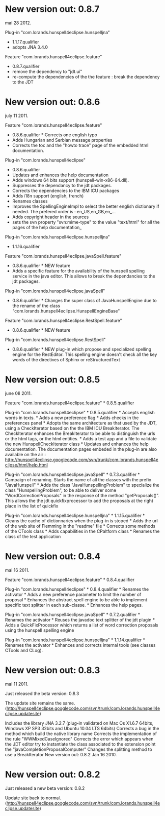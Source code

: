 # New version out: 0.8.7
mai 28 2012.

Plug-in "com.lorands.hunspell4eclipse.hunspelljna"
* 1.1.17.qualifier 
* adopts JNA 3.4.0

Feature "com.lorands.hunspell4eclipse.feature" 
* 0.8.7.qualifier 
* remove the dependency to "jdt.ui" 
* re-compute the dependencies of the the feature : break the dependency to the JDT

# New version out: 0.8.6
july 11 2011.

Feature "com.lorands.hunspell4eclipse.feature" 
* 0.8.6.qualifier * Corrects one english typo 
* Adds Hungarian and Serbian message properties 
* Corrects the toc and the "howto trace" page of the embedded html documentation.

Plug-in "com.lorands.hunspell4eclipse" 
* 0.8.6.qualifier 
* Updates and enhances the help documentation 
* Adds windows 64 bits support (hunspell-win-x86-64.dll). 
* Suppresses the dependancy to the jdt packages. 
* Corrects the dependencies to the IBM ICU packages 
* Adds i18n support (english, french) 
* Renames classes 
* Improves the SpellingEngineImpl to select the better english dictionary if needed. The prefered order is : en_US,en_GB,en_... 
* Adds copyright header in the sources 
* sets the svn property "svn:mime-type" to the value "text/html" for all the pages of the help documentation_

Plug-in "com.lorands.hunspell4eclipse.hunspelljna" 
* 1.1.16.qualifier

Feature "com.lorands.hunspell4eclipse.javaSpell.feature" 
* 0.8.6.qualifier * NEW feature 
* Adds a specific feature for the availability of the hunspell spelling service in the java editor. This allows to break the dependancies to the jdt packages.

Plug-in "com.lorands.hunspell4eclipse.javaSpell" 
* 0.8.6.qualifier * Changes the super class of JavaHunspellEngine due to the rename of the class "com.lorands.hunspell4eclipse.HunspellEngineBase"

Feature "com.lorands.hunspell4eclipse.RestSpell.feature" 
* 0.8.6.qualifier * NEW feature

Plug-in "com.lorands.hunspell4eclipse.RestSpell" 
* 0.8.6.qualifier * NEW plug-in which propose and specialized spelling engine for the RestEditor. This spelling engine doesn't check all the key words of the directives of Sphinx or reStructuredText

# New version out: 0.8.5
june 08 2011.

Feature "com.lorands.hunspell4eclipse.feature" * 0.8.5.qualifier

Plug-in "com.lorands.hunspell4eclipse" * 0.8.5.qualifier * Accepts english words in texts. * Adds a new preference flag * Adds checks in the preferences panel * Adopts the same architecture as that used by the JDT, using a CheckIterator based on the the IBM ICU BreakIterator. The CheckIterator enhances the BreakIterator to be able to distinguish the urls or the html tags, or the html entities. * Adds a test app and a file to validate the new HunspellCheckIterator class * Updates and enhances the help documentation. The documentation pages embeded in the plug-in are also available on the air : http://hunspell4eclipse.googlecode.com/svn/trunk/com.lorands.hunspell4eclipse/html/help.html

Plug-in "com.lorands.hunspell4eclipse.javaSpell" * 0.7.3.qualifier * Campaign of renaming. Starts the name of all the classes with the prefix "JavaHunspell" * Adds the class "JavaHunspellingProblem" to specialize the class "HunspellingProblem", to be able to deliver some "WordCorrectionProposals" in the response of the method "getProposals()". This allows the the jdt quickfixprocessor to add the proposals at the right place in the list of quickfix

Plug-in "com.lorands.hunspell4eclipse.hunspelljna" * 1.1.15.qualifier * Cleans the cache of dictionnaries when the plug-in is stoped * Adds the url of the web site of Flemming in the "readme" file * Corrects some methods of the CTools class * Adds capabilities in the CPaltform class * Renames the class of the test application

# New version out: 0.8.4
mai 16 2011.

Feature "com.lorands.hunspell4eclipse.feature" * 0.8.4.qualifier

Plug-in "com.lorands.hunspell4eclipse" * 0.8.4.qualifier * Renames the activator * Adds a new preference parameter to limit the number of proposal * Enhances the abstract spell engine to be able to implement specific text splitter in each sub-classe. * Enhances the help pages.

Plug-in "com.lorands.hunspell4eclipse.javaSpell" * 0.7.2.qualifier * Renames the activator * Reuses the javadoc text splitter of the jdt plugin * Adds a QuickFixProcessor which returns a list of word correction proposals using the hunspell spelling engine

Plug-in "com.lorands.hunspell4eclipse.hunspelljna" * 1.1.14.qualifier * Renames the activator * Enhances and corrects internal tools (see classes CTools and CLog).

# New version out: 0.8.3
mai 11 2011.

Just released the beta version: 0.8.3

The update site remains the same. (http://hunspell4eclipse.googlecode.com/svn/trunk/com.lorands.hunspell4eclipse.updatesite)

Includes the library JNA 3.2.7 (plug-in validated on Mac Os X1.6.7 64bits, Windows XP SP3 32bits and Ubuntu 10.04 LTS 64bits)
Corrects a bug in the method which build the native library name
Corrects the implementation of the rule "WWMixedCaseIgnored"
Corrects the error which appears when the JDT editor try to instantiate the class associated to the extension point the "javaCompletionProposalComputer"
Changes the splitting method to use a BreakIterator
New version out: 0.8.2
Jan 16 2010.

# New version out: 0.8.2

Just released a new beta version: 0.8.2

Update site back to normal. (http://hunspell4eclipse.googlecode.com/svn/trunk/com.lorands.hunspell4eclipse.updatesite)
